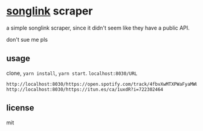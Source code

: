 [songlink](https://songlink.io/) scraper
=================

a simple songlink scraper, since it didn't seem like they have a public API.

don't sue me pls

usage
-----

clone, `yarn install`, `yarn start`. `localhost:8030/URL`

```
http://localhost:8030/https://open.spotify.com/track/4fbvXwMTXPWaFyaMWUm9CR
http://localhost:8030/https://itun.es/ca/1uxdR?i=722302464
```

license
-------

mit
